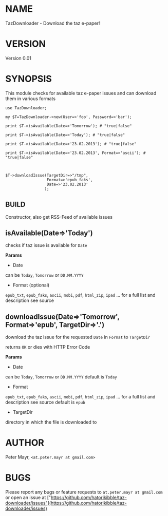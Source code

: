 # NAME

TazDownloader - Download the taz e-paper!

# VERSION

Version 0.01

# SYNOPSIS

This module checks for available taz e-paper issues and can download them
in various formats

    use TazDownloader;

    my $T=TazDownloader->new(User=>'foo', Password=>'bar');

    print $T->isAvailable(Date=>'Tomorrow'); # "true|false"

    print $T->isAvailable(Date=>'Today'); # "true|false"

    print $T->isAvailable(Date=>'23.02.2013'); # "true|false"

    print $T->isAvailable(Date=>'23.02.2013', Format=>'ascii'); # "true|false"



    $T->downloadIssue(TargetDir=>"/tmp", 
                      Format=>'epub_faks', 
                      Date=>'23.02.2013' 
                     );

## BUILD

Constructor, also get RSS-Feed of available issues

## isAvailable(Date=>'Today')

checks if taz issue is available for `Date`

__Params__

- Date

can be `Today`, `Tomorrow` or `DD.MM.YYYY`

- Format (optional)

`epub_txt`, `epub_faks`, `ascii`, `mobi`, `pdf`, `html_zip`, `ipad` ...
for a full list and description see source

## downloadIssue(Date=>'Tomorrow', Format=>'epub', TargetDir=>'.')

download the taz issue for the requested `Date` in `Format` to 
`TargetDir`

returns `OK` or dies with HTTP Error Code

__Params__

- Date

can be `Today`, `Tomorrow` or `DD.MM.YYYY`
default is `Today`

- Format

`epub_txt`, `epub_faks`, `ascii`, `mobi`, `pdf`, `html_zip`, `ipad` ...
for a full list and description see source
default is `epub`

- TargetDir

directory in which the file is downloaded to

# AUTHOR

Peter Mayr, `<at.peter.mayr at gmail.com>`

# BUGS

Please report any bugs or feature requests to `at.peter.mayr at gmail.com`
or open an issue at ["https://github.com/hatorikibble/taz-downloader/issues"](https://github.com/hatorikibble/taz-downloader/issues)



